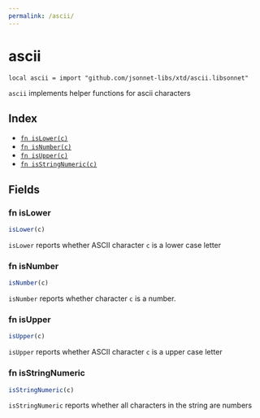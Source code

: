 ```yaml
---
permalink: /ascii/
---
```


# ascii

```jsonnet
local ascii = import "github.com/jsonnet-libs/xtd/ascii.libsonnet"
```

`ascii` implements helper functions for ascii characters

## Index

* [`fn isLower(c)`](#fn-islower)
* [`fn isNumber(c)`](#fn-isnumber)
* [`fn isUpper(c)`](#fn-isupper)
* [`fn isStringNumeric(c)`](#fn-isstringnumeric)

## Fields

### fn isLower

```ts
isLower(c)
```

`isLower` reports whether ASCII character `c` is a lower case letter

### fn isNumber

```ts
isNumber(c)
```

`isNumber` reports whether character `c` is a number.

### fn isUpper

```ts
isUpper(c)
```

`isUpper` reports whether ASCII character `c` is a upper case letter

### fn isStringNumeric

```ts
isStringNumeric(c)
```

`isStringNumeric` reports whether all characters in the string are numbers
